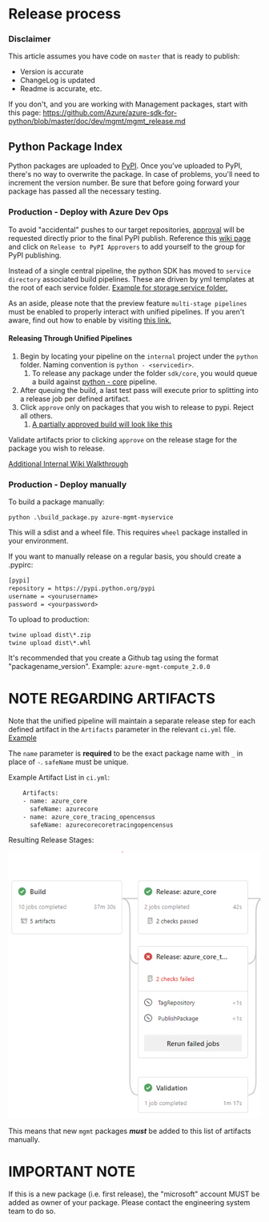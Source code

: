 # Release process

### Disclaimer
This article assumes you have code on `master` that is ready to publish:
- Version is accurate
- ChangeLog is updated
- Readme is accurate, etc.

If you don't, and you are working with Management packages, start with this page:
https://github.com/Azure/azure-sdk-for-python/blob/master/doc/dev/mgmt/mgmt_release.md


## Python Package Index

Python packages are uploaded to [PyPI](https://pypi.org/). Once you've uploaded to PyPI, there's no way to overwrite the package. In case of problems, you'll need to increment the version number. Be sure that before going forward your package has passed all the necessary testing.

### Production - Deploy with Azure Dev Ops

To avoid "accidental" pushes to our target repositories, [approval](https://docs.microsoft.com/azure/devops/pipelines/release/approvals/approvals?view=azure-devops) will be requested directly prior to the final PyPI publish. Reference this [wiki page](https://aka.ms/python-approval-groups) and click on `Release to PyPI Approvers` to add yourself to the group for PyPI publishing. 

Instead of a single central pipeline, the python SDK has moved to `service directory` associated build pipelines. These are driven by yml templates at the root of each service folder. [Example for storage service folder.](https://github.com/Azure/azure-sdk-for-python/blob/master/sdk/storage/ci.yml#L44)

As an aside, please note that the preview feature `multi-stage pipelines` must be enabled to properly interact with unified pipelines. If you aren't aware, find out how to enable by visiting [this link.](https://docs.microsoft.com/azure/devops/project/navigation/preview-features?view=azure-devops)

#### Releasing Through Unified Pipelines

1. Begin by locating your pipeline on the `internal` project under the `python` folder. Naming convention is `python - <servicedir>`. 
    1. To release any package under the folder `sdk/core`, you would queue a build against [python - core](https://dev.azure.com/azure-sdk/internal/_build?definitionId=983&_a=summary) pipeline.
2. After queuing the build, a last test pass will execute prior to splitting into a release job per defined artifact.
3. Click `approve` only on packages that you wish to release to pypi. Reject all others. 
    1. [A partially approved build will look like this](https://dev.azure.com/azure-sdk/internal/_build/results?buildId=176564&view=results)

Validate artifacts prior to clicking `approve` on the release stage for the package you wish to release.

[Additional Internal Wiki Walkthrough](https://dev.azure.com/azure-sdk/internal/_wiki/wikis/internal.wiki/69/Package-release-via-Unified-Pipelines)

### Production - Deploy manually

To build a package manually:
```
python .\build_package.py azure-mgmt-myservice
```

This will a sdist and a wheel file. This requires `wheel` package installed in your environment.

If you want to manually release on a regular basis, you should create a .pypirc:
```
[pypi]
repository = https://pypi.python.org/pypi
username = <yourusername>
password = <yourpassword>
```

To upload to production:
```
twine upload dist\*.zip
twine upload dist\*.whl
```

It's recommended that you create a Github tag using the format "packagename_version". Example: `azure-mgmt-compute_2.0.0`

# NOTE REGARDING ARTIFACTS
Note that the unified pipeline will maintain a separate release step for each defined artifact in the `Artifacts` parameter in the relevant `ci.yml` file. [Example](https://github.com/Azure/azure-sdk-for-python/blob/cffaa424f4198bae99033c8ab2474fe87fb2451a/sdk/storage/ci.yml#L44)

The `name` parameter is **required** to be the exact package name with `_` in place of `-`. `safeName` must be unique.

Example Artifact List in `ci.yml`:

```
    Artifacts:
    - name: azure_core
      safeName: azurecore
    - name: azure_core_tracing_opencensus
      safeName: azurecorecoretracingopencensus
```

Resulting Release Stages:

![Example Release Stages](./release_stage.png "Example Release Stages")

This means that new `mgmt` packages **_must_**  be added to this list of artifacts manually.

# IMPORTANT NOTE

If this is a new package (i.e. first release), the "microsoft" account MUST be added as owner of your package. Please contact the engineering system team to do so.
